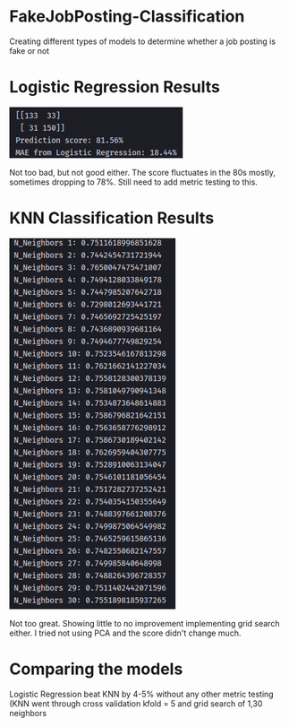 # FakeJobPosting-Classification
Creating different types of models to determine whether a job posting is fake or not

# Logistic Regression Results
![alt text](https://github.com/jbofill10/FakeJobPosting-Classification/blob/master/model_results/Results.png)

Not too bad, but not good either. The score fluctuates in the 80s mostly, sometimes dropping to 78%. Still need to add metric testing to this.

# KNN Classification Results
![alt text](https://github.com/jbofill10/FakeJobPosting-Classification/blob/master/model_results/KNN_results.png)

Not too great. Showing little to no improvement implementing grid search either. I tried not using PCA and the score didn't change much.

# Comparing the models

Logistic Regression beat KNN by 4-5% without any other metric testing (KNN went through cross validation kfold = 5 and grid search of 1,30 neighbors
